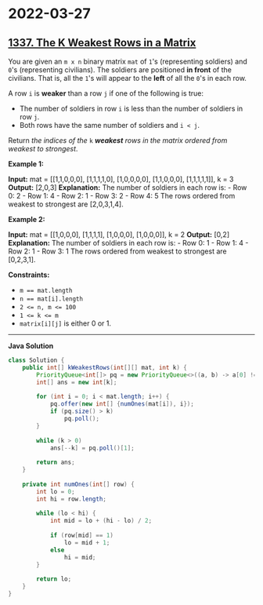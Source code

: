 # 2022-03-27

## [1337. The K Weakest Rows in a Matrix](https://leetcode.com/problems/the-k-weakest-rows-in-a-matrix/)

You are given an `m x n` binary matrix `mat` of `1`'s (representing soldiers) and `0`'s (representing civilians). The soldiers are positioned **in front** of the civilians. That is, all the `1`'s will appear to the **left** of all the `0`'s in each row.

A row `i` is **weaker** than a row `j` if one of the following is true:

- The number of soldiers in row `i` is less than the number of soldiers in row `j`.
- Both rows have the same number of soldiers and `i < j`.

Return _the indices of the_ `k` _**weakest** rows in the matrix ordered from weakest to strongest_.

**Example 1:**

**Input:** mat =
\[\[1,1,0,0,0\],
\[1,1,1,1,0\],
\[1,0,0,0,0\],
\[1,1,0,0,0\],
\[1,1,1,1,1\]\],
k = 3
**Output:** \[2,0,3\]
**Explanation:**
The number of soldiers in each row is:
\- Row 0: 2
\- Row 1: 4
\- Row 2: 1
\- Row 3: 2
\- Row 4: 5
The rows ordered from weakest to strongest are \[2,0,3,1,4\].

**Example 2:**

**Input:** mat =
\[\[1,0,0,0\],
\[1,1,1,1\],
\[1,0,0,0\],
\[1,0,0,0\]\],
k = 2
**Output:** \[0,2\]
**Explanation:**
The number of soldiers in each row is:
\- Row 0: 1
\- Row 1: 4
\- Row 2: 1
\- Row 3: 1
The rows ordered from weakest to strongest are \[0,2,3,1\].

**Constraints:**

- `m == mat.length`
- `n == mat[i].length`
- `2 <= n, m <= 100`
- `1 <= k <= m`
- `matrix[i][j]` is either 0 or 1.

---

**Java Solution**

```java
class Solution {
    public int[] kWeakestRows(int[][] mat, int k) {
        PriorityQueue<int[]> pq = new PriorityQueue<>((a, b) -> a[0] != b[0] ? b[0] - a[0] : b[1] - a[1]);
        int[] ans = new int[k];
        
        for (int i = 0; i < mat.length; i++) {
            pq.offer(new int[] {numOnes(mat[i]), i});
            if (pq.size() > k)
                pq.poll();
        }
        
        while (k > 0)
            ans[--k] = pq.poll()[1];
        
        return ans;
    }
    
    private int numOnes(int[] row) {
        int lo = 0;
        int hi = row.length;
        
        while (lo < hi) {
            int mid = lo + (hi - lo) / 2;
            
            if (row[mid] == 1)
                lo = mid + 1;
            else
                hi = mid;
        }
        
        return lo;
    }
}
```
